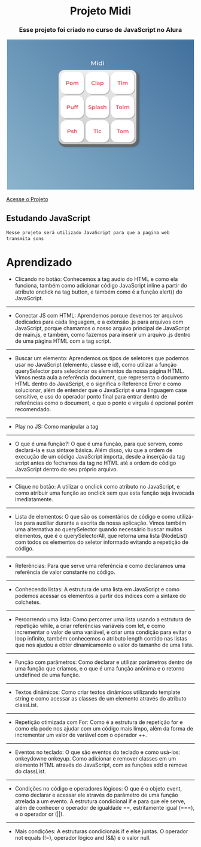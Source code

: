 <div align="center">
 <h1> Projeto Midi </h1>
  <h3> Esse projeto foi criado no curso de JavaScript no Alura </h3>
  
  <img src="./images/image 1.svg" width="500" height="400">
</div>

[Acesse o Projeto](https://allesoares95.github.io/midi-bateria/)


  ## Estudando JavaScript
    Nesse projeto será utilizado JavaScript para que a pagina web transmita sons 

# Aprendizado

  * Clicando no botão:
   Conhecemos a tag audio do HTML e como ela funciona, também como adicionar código JavaScript inline a partir do atributo onclick na tag button, e também como é a função alert() do JavaScript.

---
  * Conectar JS com HTML:
    Aprendemos porque devemos ter arquivos dedicados para cada linguagem, e a extensão .js para arquivos com JavaScript, porque chamamos o nosso arquivo principal de JavaScript de main.js, e também, como fazemos para inserir um arquivo .js dentro de uma página HTML com a tag script.

---
  * Buscar um elemento:
    Aprendemos os tipos de seletores que podemos usar no JavaScript (elemento, classe e id), como utilizar a função querySelector para selecionar os elementos da nossa página HTML. Vimos nesta aula a referência document, que representa o documento HTML dentro do JavaScript, e o significa o Reference Error e como solucionar, além de entender que o JavaScript é uma linguagem case sensitive, e uso do operador ponto final para entrar dentro de referências como o document, e que o ponto e virgula é opcional porém recomendado.

---
  * Play no JS:
    Como manipular a tag <audio> do HTML através do JavaScript, como selecionar um elemento a partir de um seletor de id e a reproduzir um som a partir da função play(). Além disso, viu também como os erros são apresentados na aba Console da ferramenta DevTools.

---
  * O que é uma função?:
    O que é uma função, para que servem, como declará-la e sua sintaxe básica. Além disso, viu que a ordem de execução de um código JavaScript importa, desde a inserção da tag script antes do fechamos da tag </body> no HTML até a ordem do código JavaScript dentro do seu próprio arquivo.

---
  * Clique no botão:
    A utilizar o onclick como atributo no JavaScript, e como atribuir uma função ao onclick sem que esta função seja invocada imediatamente.

---
  * Lista de elementos:
    O que são os comentários de código e como utilizá-los para auxiliar durante a escrita da nossa aplicação. Vimos também uma alternativa ao querySelector quando necessário buscar muitos elementos, que é o querySelectorAll, que retorna uma lista (NodeList) com todos os elementos do seletor informado evitando a repetição de código.

---
  * Referências:
    Para que serve uma referência e como declaramos uma referência de valor constante no código.

---
  * Conhecendo listas:
    A estrutura de uma lista em JavaScript e como podemos acessar os elementos a partir dos índices com a sintaxe do colchetes.

---
  * Percorrendo uma lista:
    Como percorrer uma lista usando a estrutura de repetição while, a criar referências variáveis com let, e como incrementar o valor de uma variável, e criar uma condição para evitar o loop infinito, também conhecemos o atributo length contido nas listas que nos ajudou a obter dinamicamento o valor do tamanho de uma lista.

---
  * Função com parâmetros:
    Como declarar e utilizar parâmetros dentro de uma função que criamos, e o que é uma função anônima e o retorno undefined de uma função.

---
  * Textos dinâmicos:
    Como criar textos dinâmicos utilizando template string e como acessar as classes de um elemento através do atributo classList.

---
  * Repetição otimizada com For:
    Como é a estrutura de repetição for e como ela pode nos ajudar com um código mais limpo, além da forma de incrementar um valor de variável com o operador ++.

---
  * Eventos no teclado:
    O que são eventos do teclado e como usá-los: onkeydowne onkeyup. Como adicionar e remover classes em um elemento HTML através do JavaScript, com as funções add e remove do classList.

---
  * Condições no código e operadores lógicos:
    O que é o objeto event, como declarar e acessar ele através do parâmetro de uma função atrelada a um evento. A estrutura condicional if e para que ele serve, além de conhecer o operador de igualdade ==, estritamente igual (===), e o operador or (||).

---
  * Mais condições:
    A estruturas condicionais if e else juntas. O operador not equals (!=), operador lógico and (&&) e o valor null.
